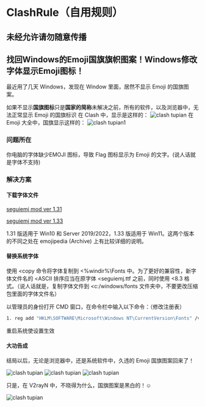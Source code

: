 # ClashRule（自用规则）

## 未经允许请勿随意传播

## 找回Windows的Emoji国旗旗帜图案！Windows修改字体显示Emoji图标！

最近用了几天 Windows，发现在 Window 里面，居然不显示 Emoji 的国旗图案。

如果不显示**国旗图标**只是**国家的简称**未解决之前，所有的软件，以及浏览器中，无法正常显示 Emoji 的国旗标识
在 Clash 中，显示是这样的：
![clash tupian](https://v2rayssr.com/wp-content/uploads/2024/08/a.png)
在 Emoji 大全中，国旗显示这样的：
![clash tupian1](https://v2rayssr.com/wp-content/uploads/2024/08/b.png)

### 问题所在

你电脑的字体缺少EMOJI 图标，导致 Flag 图标显示为 Emoji 的文字。(说人话就是字体不支持)

### 解决方案

#### 下载字体文件
[seguiemj mod ver 1.31](https://github.com/dongshull/ClashRule/main/1.31/seguiemj_mod.ttf)

[seguiemj mod ver 1.33](https://github.com/dongshull/ClashRule/main/1.33/seguiemj_mod.ttf)

1.31 版适用于 Win10 和 Server 2019/2022，1.33 版适用于 Win11。这两个版本的不同之处在 emojipedia (Archive) 上有比较详细的说明。

#### 替换系统字体

使用 <copy 命令将字体复制到 <%windir%\Fonts 中。为了更好的兼容性，新字体文件名的 <ASCII 排序应当在原字体 <seguiemj.ttf 之前，同时使用 <8.3 格式。（说人话就是，复制字体文件到 <c:/windows/fonts 文件夹中，不要更改压缩包里面的字体文件名）

以管理员的身份打开 CMD 窗口，在命令栏中输入以下命令：（修改注册表）

```bash
1. reg add "HKLM\SOFTWARE\Microsoft\Windows NT\CurrentVersion\Fonts" /v "Segoe UI Emoji (TrueType)" /d segoeemj.ttf /f
```

重启系统使设置生效

#### 大功告成

结局以后，无论是浏览器中，还是系统软件中，久违的 Emoji 国旗图案回来了！

![clash tupian](https://camo.githubusercontent.com/b7b271dacdb992bbb59e270bcb3efe36d8ed50714df2d93039e5ebe096360fd8/68747470733a2f2f76327261797373722e636f6d2f77702d636f6e74656e742f75706c6f6164732f323032342f30382f612e706e67)
![clash tupian](https://v2rayssr.com/wp-content/uploads/2024/08/f.png)
![clash tupian](https://v2rayssr.com/wp-content/uploads/2024/08/d.png)

只是，在 V2rayN 中，不晓得为什么，国旗图案是黑白的！☺

![clash tupian](https://v2rayssr.com/wp-content/uploads/2024/08/ff.png)